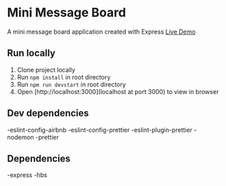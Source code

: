 # Mini Message Board

A mini message board application created with Express
[Live Demo](https://blooming-earth-34594.herokuapp.com/)

## Run locally

1. Clone project locally
2. Run `npm install` in root directory
3. Run `npm run devstart` in root directory
4. Open [http://localhost:3000](localhost at port 3000) to view in browser

## Dev dependencies

-eslint-config-airbnb
-eslint-config-prettier
-eslint-plugin-prettier
-nodemon
-prettier

## Dependencies

-express
-hbs




